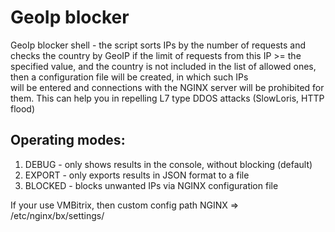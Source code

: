 # GeoIp blocker

GeoIp blocker shell - the script sorts IPs by the number of requests and checks the country by GeoIP 
if the limit of requests from this IP >= the specified value, 
and the country is not included in the list of allowed ones, 
then a configuration file will be created, in which such IPs  
will be entered and connections with the NGINX server will be prohibited for them.
This can help you in repelling L7 type DDOS attacks (SlowLoris, HTTP flood)

## Operating modes:
1. DEBUG - only shows results in the console, without blocking (default)
2. EXPORT - only exports results in JSON format to a file
3. BLOCKED - blocks unwanted IPs via NGINX configuration file

If your use VMBitrix, then custom config path NGINX => /etc/nginx/bx/settings/